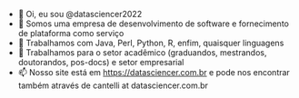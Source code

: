 - 👋 Oi, eu sou @datasciencer2022
- 👀 Somos uma empresa de desenvolvimento de software e fornecimento de plataforma como serviço 
- 🌱 Trabalhamos com Java, Perl, Python, R, enfim, quaisquer linguagens
- 💞️ Trabalhamos para o setor acadêmico (graduandos, mestrandos, doutorandos, pos-docs) e setor empresarial
- 📫 Nosso site está em https://datasciencer.com.br e pode nos encontrar também através de cantelli at datasciencer.com.br 

<!---
datasciencer2022/datasciencer2022 is a ✨ special ✨ repository because its `README.md` (this file) appears on your GitHub profile.
You can click the Preview link to take a look at your changes.
--->
